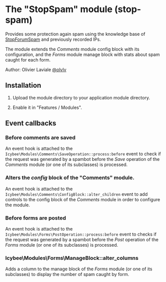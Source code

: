 # The "StopSpam" module (stop-spam)

Provides some protection again spam using the knowledge base of [StopForumSpam](http://www.stopforumspam.com/)
and previously recorded IPs.

The module extends the _Comments_ module config block with its configuration, and the _Forms_
module manage block with stats about spam caught for each form.

Author: Olivier Laviale [@olvlv](https://twitter.com/olvlvl)




## Installation

1. Upload the module directory to your application module directory.

2. Enable it in "Features / Modules".



## Event callbacks

### Before comments are saved

An event hook is attached to the `Icybee\Modules\Comments\SaveOperation::process:before` event to
check if the request was generated by a spambot before the _Save_ operation of the _Comments_
module (or one of its subclasses) is processed.





### Alters the _config_ block of the "Comments" module.

An event hook is attached to the `Icybee\Modules\Comments\ConfigBlock::alter_children` event to
add controls to the config block of the _Comments_ module in order to configure the module.





### Before forms are posted

An event hook is attached to the `Icybee\Modules\Forms\PostOperation::process:before` event to
checks if the request was generated by a spambot before the _Post_ operation of the _Forms_
module (or one of its subclasses) is processed.




### Icybee\Modules\Forms\ManageBlock::alter_columns

Adds a column to the manage block of the _Forms_ module (or one of its subclasses) to display
the number of spam caught by form.
